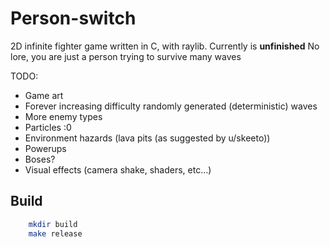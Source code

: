 # Person-switch
2D infinite fighter game written in C, with raylib.
Currently is **unfinished**
No lore, you are just a person trying to survive many waves

TODO:
 - Game art
 - Forever increasing difficulty randomly generated (deterministic) waves
 - More enemy types
 - Particles :0
 - Environment hazards (lava pits (as suggested by u/skeeto))
 - Powerups
 - Boses?
 - Visual effects (camera shake, shaders, etc...)


## Build
```bash
    mkdir build
    make release 
```
